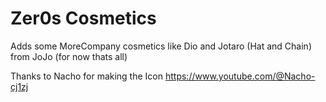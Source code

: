 # Zer0s Cosmetics
Adds some MoreCompany cosmetics like Dio and Jotaro (Hat and Chain) from JoJo (for now thats all)

Thanks to Nacho for making the Icon https://www.youtube.com/@Nacho-cj1zj